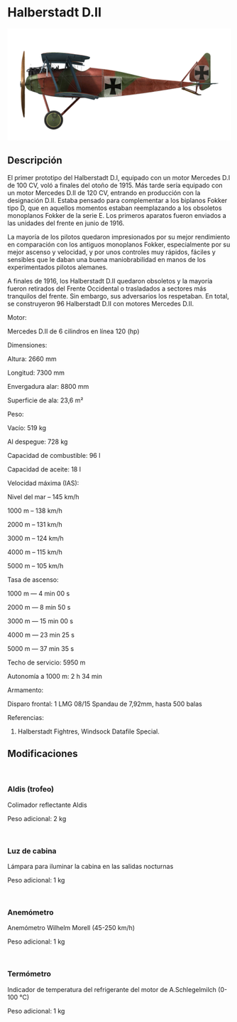 # Halberstadt D.II
  

  
![halberstadtd2](../images/halberstadtd2.png)
  

  
## Descripción
  

  
El primer prototipo del Halberstadt D.I, equipado con un motor Mercedes D.I de 100 CV, voló a finales del otoño de 1915. Más tarde sería equipado con un motor Mercedes D.II de 120 CV, entrando en producción con la designación D.II. Estaba pensado para complementar a los biplanos Fokker tipo D, que en aquellos momentos estaban reemplazando a los obsoletos monoplanos Fokker de la serie E. Los primeros aparatos fueron enviados a las unidades del frente en junio de 1916.
  

  
La mayoría de los pilotos quedaron impresionados por su mejor rendimiento en comparación con los antiguos monoplanos Fokker, especialmente por su mejor ascenso y velocidad, y por unos controles muy rápidos, fáciles y sensibles que le daban una buena maniobrabilidad en manos de los experimentados pilotos alemanes.
  

  
A finales de 1916, los Halberstadt D.II quedaron obsoletos y la mayoría fueron retirados del Frente Occidental o trasladados a sectores más tranquilos del frente. Sin embargo, sus adversarios los respetaban. En total, se construyeron 96 Halberstadt D.II con motores Mercedes D.II.
  

  

  
Motor:
  
Mercedes D.II de 6 cilindros en línea 120 (hp)
  

  
Dimensiones:
  
Altura: 2660 mm
  
Longitud: 7300 mm
  
Envergadura alar: 8800 mm
  
Superficie de ala: 23,6 m²
  

  
Peso:
  
Vacío: 519 kg
  
Al despegue: 728 kg
  
Capacidad de combustible: 96 l
  
Capacidad de aceite: 18 l
  

  
Velocidad máxima (IAS):
  
Nivel del mar – 145 km/h
  
1000 m – 138 km/h
  
2000 m – 131 km/h
  
3000 m – 124 km/h
  
4000 m – 115 km/h
  
5000 m – 105 km/h
  

  
Tasa de ascenso:
  
1000 m — 4 min 00 s
  
2000 m — 8 min 50 s
  
3000 m — 15 min 00 s
  
4000 m — 23 min 25 s
  
5000 m — 37 min 35 s
  

  
Techo de servicio: 5950 m
  

  
Autonomía a 1000 m: 2 h 34 min
  

  
Armamento:
  
Disparo frontal: 1 LMG 08/15 Spandau de 7,92mm, hasta 500 balas
  

  
Referencias:
  
1) Halberstadt Fightres, Windsock Datafile Special.
  

  
## Modificaciones
  
﻿
  
  
### Aldis (trofeo)
  

  
Colimador reflectante Aldis
  
Peso adicional: 2 kg
  
﻿
  
  
### Luz de cabina
  

  
Lámpara para iluminar la cabina en las salidas nocturnas
  
Peso adicional: 1 kg
  
﻿
  
  
### Anemómetro
  

  
Anemómetro Wilhelm Morell (45-250 km/h)
  
Peso adicional: 1 kg
  
﻿
  
  
### Termómetro
  

  
Indicador de temperatura del refrigerante del motor de A.Schlegelmilch (0-100 °C)
  
Peso adicional: 1 kg
  
